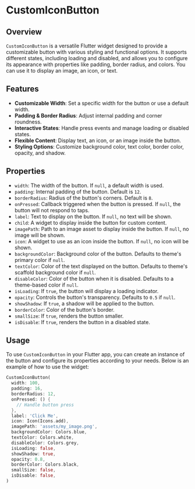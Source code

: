 # CustomIconButton

## Overview

`CustomIconButton` is a versatile Flutter widget designed to provide a customizable button with various styling and functional options. It supports different states, including loading and disabled, and allows you to configure its appearance with properties like padding, border radius, and colors. You can use it to display an image, an icon, or text.

## Features

- **Customizable Width**: Set a specific width for the button or use a default width.
- **Padding & Border Radius**: Adjust internal padding and corner roundness.
- **Interactive States**: Handle press events and manage loading or disabled states.
- **Flexible Content**: Display text, an icon, or an image inside the button.
- **Styling Options**: Customize background color, text color, border color, opacity, and shadow.

## Properties

- `width`: The width of the button. If `null`, a default width is used.
- `padding`: Internal padding of the button. Default is `12`.
- `borderRadius`: Radius of the button's corners. Default is `8`.
- `onPressed`: Callback triggered when the button is pressed. If `null`, the button will not respond to taps.
- `label`: Text to display on the button. If `null`, no text will be shown.
- `child`: A widget to display inside the button for custom content.
- `imagePath`: Path to an image asset to display inside the button. If `null`, no image will be shown.
- `icon`: A widget to use as an icon inside the button. If `null`, no icon will be shown.
- `backgroundColor`: Background color of the button. Defaults to theme's primary color if `null`.
- `textColor`: Color of the text displayed on the button. Defaults to theme's scaffold background color if `null`.
- `disableColor`: Color of the button when it is disabled. Defaults to a theme-based color if `null`.
- `isLoading`: If `true`, the button will display a loading indicator.
- `opacity`: Controls the button's transparency. Defaults to `0.5` if `null`.
- `showShadow`: If `true`, a shadow will be applied to the button.
- `borderColor`: Color of the button's border.
- `smallSize`: If `true`, renders the button smaller.
- `isDisable`: If `true`, renders the button in a disabled state.

## Usage

To use `CustomIconButton` in your Flutter app, you can create an instance of the button and configure its properties according to your needs. Below is an example of how to use the widget:

```dart
CustomIconButton(
  width: 100,
  padding: 16,
  borderRadius: 12,
  onPressed: () {
    // Handle button press
  },
  label: 'Click Me',
  icon: Icon(Icons.add),
  imagePath: 'assets/my_image.png',
  backgroundColor: Colors.blue,
  textColor: Colors.white,
  disableColor: Colors.grey,
  isLoading: false,
  showShadow: true,
  opacity: 0.8,
  borderColor: Colors.black,
  smallSize: false,
  isDisable: false,
)
